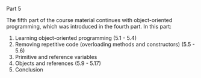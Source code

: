 Part 5

The fifth part of the course material continues with object-oriented programming, which was introduced in the fourth part. In this part:

1. Learning object-oriented programming (5.1 - 5.4)
2. Removing repetitive code (overloading methods and constructors) (5.5 - 5.6)
3. Primitive and reference variables 
4. Objects and references (5.9 - 5.17)
5. Conclusion
